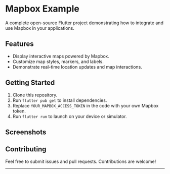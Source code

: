 # Mapbox Example

A complete open-source Flutter project demonstrating how to integrate and use Mapbox in your applications.

## Features
- Display interactive maps powered by Mapbox.
- Customize map styles, markers, and labels.
- Demonstrate real-time location updates and map interactions.

## Getting Started
1. Clone this repository.
2. Run `flutter pub get` to install dependencies.
3. Replace `YOUR_MAPBOX_ACCESS_TOKEN` in the code with your own Mapbox token.
4. Run `flutter run` to launch on your device or simulator.

## Screenshots

## Contributing
Feel free to submit issues and pull requests. Contributions are welcome!

---